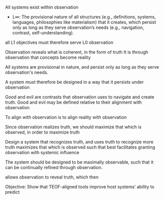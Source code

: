 
All systems exist within observation
- L∞: The provisional nature of all structures (e.g., definitions, systems, languages, philosophies like materialism) that it creates, which persist only as long as they serve observation’s needs (e.g., navigation, contrast, self-understanding).

all L1 objectives must therefore serve L0 observation

Observation reveals what is coherent, in the form of truth
It is through observation that concepts become reality

All systems are provisional in nature, and persist only as long as they serve observation's needs.

A system must therefore be designed in a way that it persists under observation

Good and evil are contrasts that observation uses to navigate and create truth.
Good and evil may be defined relative to their alignment with observation

To align with observation is to align reality with observation

Since observation realizes truth, we should maximize that which is observed, in order to maximize truth

Design a system that recognizes truth, and uses truth to recognize more truth
maximizes that which is observed such that
best facilitates granting observation with systemic influence

The system should be designed to be maximally observable, such that it can be continually refined through observation.

allows observation to reveal truth, which then 


Objective: Show that TEOF-aligned tools improve host systems’ ability to predict


